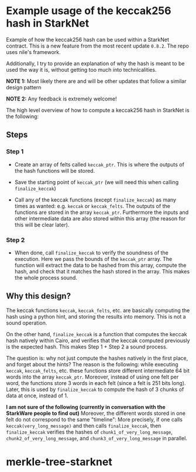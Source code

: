 # Example usage of the keccak256 hash in StarkNet

Example of how the keccak256 hash can be used within a StarkNet contract. This is a new feature from the most recent update `0.8.2`. The repo uses nile's framework.

Additionally, I try to provide an explanation of why the hash is meant to be used the way it is, without getting too much into technicalities.

**NOTE 1:** Most likely there are and will be other updates that follow a similar design pattern

**NOTE 2:** Any feedback is extremely welcome!

The high level overview of how to compute a keccak256 hash in StarkNet is the following:

## Steps

### Step 1

- Create an array of felts called `keccak_ptr`. This is where the outputs of the hash functions will be stored.

- Save the starting point of `keccak_ptr` (we will need this when calling `finalize_keccak`)

- Call any of the keccak functions (except `finalize_keccak`) as many times as wanted: e.g. `keccak` or `keccak_felts`. The outputs of the functions are stored in the array `keccak_ptr`. Furthermore the inputs and other intermediate data are also stored within this array (the reason for this will be clear later).

### Step 2

- When done, call `finalize_keccak` to verify the soundness of the execution. Here we pass the bounds of the `keccak_ptr` array. The function will extract the data to be hashed from this array, compute the hash, and check that it matches the hash stored in the array. This makes the whole process sound.

## Why this design?

The keccak functions `keccak`, `keccak_felts`, etc. are basically computing the hash using a python hint, and storing the results into memory. This is not a sound operation.

On the other hand, `finalize_keccak` is a function that computes the keccak hash natively within Cairo, and verifies that the keccak computed previously is the expected hash. This makes Step 1 + Step 2 a sound process.

The question is: why not just compute the hashes natively in the first place, and forget about the hints? The reason is the following: while executing `keccak`, `keccak_felts`, etc. these functions store different intermediate 64 bit words into the array `keccak_ptr`. Moreover, instead of using one felt per word, the functions store 3 words in each felt (since a felt is 251 bits long). Later, this is used by `finalize_keccak` to compute the hash of 3 chunks of data at once, instead of 1.

**I am not sure of the following (currently in conversation with the StarkWare people to find out)** Moreover, the different words stored in one felt do not correspond to the same "timeline": More precisely, if one calls `keccak(very_long_message)` and then calls `finalize_keccak`, then `finalize_keccak` verifies the hashes of `chunk1_of_very_long_message`, `chunk2_of_very_long_message`, and `chunk3_of_very_long_message` in parallel.
# merkle-tree-starknet
